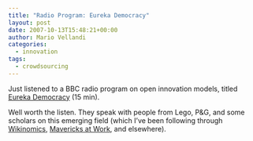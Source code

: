 ```yaml
---
title: "Radio Program: Eureka Democracy"
layout: post
date: 2007-10-13T15:48:21+00:00
author: Mario Vellandi
categories:
  - innovation
tags:
  - crowdsourcing
---
```

Just listened to a BBC radio program on open innovation models, titled [Eureka Democracy](http://www.bbc.co.uk/radio/aod/news.shtml?radio4/inbusiness "Eureka Democracy") (15 min).

Well worth the listen. They speak with people from Lego, P&G, and some scholars on this emerging field (which I&#8217;ve been following through [Wikinomics](http://www.amazon.com/Wikinomics-Mass-Collaboration-Changes-Everything/dp/1591841380/ref=pd_bbs_sr_1/102-6942077-0716920?ie=UTF8&s=books&qid=1192319119&sr=8-1 "Wikinomics book on Amazon"), [Mavericks at Work](http://www.amazon.com/Mavericks-Work-Original-Minds-Business/dp/B000TYL62I/ref=pd_bbs_1/102-6942077-0716920?ie=UTF8&s=books&qid=1192319187&sr=1-1 "Mavericks at Work book on amazon"), and elsewhere).
